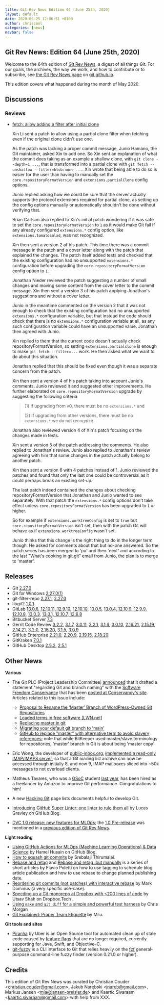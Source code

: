 ```yaml
---
title: Git Rev News Edition 64 (June 25th, 2020)
layout: default
date: 2020-06-25 12:06:51 +0100
author: chriscool
categories: [news]
navbar: false
---
```


## Git Rev News: Edition 64 (June 25th, 2020)

Welcome to the 64th edition of [Git Rev News](https://git.github.io/rev_news/rev_news/),
a digest of all things Git. For our goals, the archives, the way we work, and how to contribute or to
subscribe, see [the Git Rev News page](https://git.github.io/rev_news/rev_news/) on [git.github.io](http://git.github.io).

This edition covers what happened during the month of May 2020.

## Discussions

<!---
### General
-->

### Reviews

* [fetch: allow adding a filter after initial clone](https://lore.kernel.org/git/20200513200040.68968-1-delphij@google.com/)

  Xin Li sent a patch to allow using a partial clone filter when
  fetching even if the original clone didn't use one.

  As the patch was lacking a proper commit message, Junio Hamano, the
  Git maintainer, asked Xin to add one. So Xin sent an explanation of
  what the commit does taking as an example a shallow clone, with
  `git clone --depth=1 ...`, that is transformed into a partial clone
  with `git fetch --unshallow --filter=blob:none ...`. Xin wrote that
  being able to do so is easier for the user than having to manually
  set the `core.repositoryFormatVersion` and `extensions.partialClone`
  config options.

  Junio replied asking how we could be sure that the server actually
  supports the protocol extensions required for partial clone, as
  setting up the config options manually or automatically shouldn't be
  done without verifying that.

  Brian Carlson also replied to Xin's initial patch wondering if it
  was safe to set the `core.repositoryFormatVersion` to `1` as it would
  make Git fail if any already configured `extensions.*` config
  option, like `extensions.tomatoSalad`, was not recognized.

  Xin then sent a version 2 of his patch. This time there was a commit
  message in the patch and a cover letter along with the patch that
  explained the changes. The patch itself added tests and checked that
  the existing configuration had no unsupported `extensions.*`
  configuration before upgrading the `core.repositoryFormatVersion`
  config option to `1`.

  Jonathan Nieder reviewed the patch suggesting a number of small
  changes and moving some content from the cover letter to the commit
  message. Xin then sent a version 3 of his patch applying Jonathan's
  suggestions and without a cover letter.

  Junio in the meantime commented on the version 2 that it was not
  enough to check that the existing configuration had no unsupported
  `extensions.*` configuration variable, but that instead the code
  should check that there is no `extensions.*` configuration variable
  at all, as any such configuration variable could have an unsupported
  value. Jonathan then agreed with Junio.

  Xin replied to them that the current code doesn't actually check
  repositoryFormatVersion, so setting `extensions.partialclone` is
  enough to make `git fetch --filter=...` work. He then asked what we
  want to do about this situation.

  Jonathan replied that this should be fixed even though it was a
  separate concern from the patch.

  Xin then sent a version 4 of his patch taking into account Junio's
  comments. Junio reviewed it and suggested other improvements. He
  further elaborated on `core.repositoryFormatVersion` upgrade by
  suggesting the following criteria:

  > (1) if upgrading from v0, there must be no `extensions.*` and
  >
  > (2) if upgrading from other versions, there must be no
  >     `extensions.*` we do not recognize.

  Jonathan also reviewed version 4 of Xin's patch focusing on the
  changes made in tests.

  Xin sent a version 5 of the patch addressing the comments. He also
  replied to Jonathan's review. Junio also replied to Jonathan's
  review agreeing with him that some changes in the patch actually
  belong to another patch.

  Xin then sent a version 6 with 4 patches instead of 1. Junio
  reviewed the patches and found that only the last one could be
  controversial as it could perhaps break an existing set-up.

  The last patch indeed contained the changes about checking
  repositoryFormatVersion that Jonathan and Junio wanted to see
  separately. With that patch the `extensions.*` config options don't
  take effect unless `core.repositoryFormatVersion` has been upgraded
  to `1` or higher.

  So for example if `extensions.worktreeConfig` is set to `true` but
  `core.repositoryFormatVersion` isn't set, then with the patch Git
  will behave as if `extensions.worktreeConfig` wasn't set.

  Junio thinks that this change is the right thing to do in the longer
  term though. He asked for comments about that but no-one
  answered. So the patch series has been merged to 'pu' and then
  'next' and according to the last "What's cooking in git.git" email from Junio,
  the plan is to merge to 'master'.

<!---
### Support
-->

<!---
## Developer Spotlight:
-->

## Releases

+ Git [2.27.0](https://public-inbox.org/git/xmqqzh9mu4my.fsf@gitster.c.googlers.com/)
+ Git for Windows [2.27.0(1)](https://github.com/git-for-windows/git/releases/tag/v2.27.0.windows.1)
+ git-filter-repo [2.27.1](https://lore.kernel.org/git/CABPp-BFo=SRkMezdD_FvM92-bgdeBzfExpjtjYiEvg0UM1rWQQ@mail.gmail.com/),
[2.27.0](https://lore.kernel.org/git/CABPp-BF+xvzroi5QU8zPp-7KoSS16v1CsM43vWx1WO5NjyU0BQ@mail.gmail.com/)
+ libgit2 [1.0.1](https://github.com/libgit2/libgit2/releases/tag/v1.0.1)
+ GitLab [13.0.6, 12.10.11, 12.9.10](https://about.gitlab.com/releases/2020/06/10/critical-security-release-13-0-6-released/),
[12.10.10](https://about.gitlab.com/releases/2020/06/04/gitlab-12-10-10-released/),
[13.0.5](https://about.gitlab.com/releases/2020/06/04/gitlab-13-0-5-released/),
[13.0.4, 12.10.9, 12.9.9](https://about.gitlab.com/releases/2020/06/03/critical-security-release-13-0-4-released/),
[12.10.8](https://about.gitlab.com/releases/2020/05/29/gitlab-12-10-8-released/),
[13.0.3](https://about.gitlab.com/releases/2020/05/29/gitlab-13-0-3-released/),
[13.0.1, 12.10.7, 12.9.8](https://about.gitlab.com/releases/2020/05/27/security-release-13-0-1-released/)
+ Bitbucket Server [7.3](https://confluence.atlassian.com/bitbucketserver/bitbucket-server-release-notes-872139866.html)
+ Gerrit Code Review [3.2.2](https://www.gerritcodereview.com/3.2.html#322),
[3.1.7](https://www.gerritcodereview.com/3.1.html#317),
[3.0.11](https://www.gerritcodereview.com/3.0.html#3011),
[3.2.1](https://www.gerritcodereview.com/3.2.html#321),
[3.1.6](https://www.gerritcodereview.com/3.1.html#316),
[3.0.10](https://www.gerritcodereview.com/3.0.html#3010),
[2.16.21](https://www.gerritcodereview.com/2.16.html#21621),
[2.15.19](https://www.gerritcodereview.com/2.15.html#21519),
[2.14.21](https://www.gerritcodereview.com/2.14.html#21421),
[3.2.0](https://www.gerritcodereview.com/3.2.html),
[2.16.20](https://www.gerritcodereview.com/2.16.html#21620),
[3.1.5](https://www.gerritcodereview.com/3.1.html#315),
[3.0.9](https://www.gerritcodereview.com/3.0.html#309)
+ GitHub Enterprise [2.21.0](https://enterprise.github.com/releases/2.21.0/notes),
[2.20.9](https://enterprise.github.com/releases/2.20.9/notes),
[2.19.15](https://enterprise.github.com/releases/2.19.15/notes),
[2.18.20](https://enterprise.github.com/releases/2.18.20/notes)
+ GitKraken [7.0.1](https://support.gitkraken.com/release-notes/current)
+ GitHub Desktop [2.5.2](https://desktop.github.com/release-notes/),
[2.5.1](https://desktop.github.com/release-notes/)

## Other News

__Various__

* The Git PLC (Project Leadership Committee) [announced](https://lore.kernel.org/git/CAP8UFD1KfEps4hS8eadBK-E4e5WyWSh93XivRabZAVhiCuQimQ@mail.gmail.com/)
  that it drafted a statement "regarding Git and branch naming" with
  the [Software Freedom Conservancy](https://sfconservancy.org/) that
  has been [posted at Conservancy's site](https://sfconservancy.org/news/2020/jun/23/gitbranchname/).
  Articles related to this issue include:
    * [Proposal to Rename the ‘Master’ Branch of WordPress-Owned Git Repositories](https://wptavern.com/proposal-to-rename-the-master-branch-from-wordpress-owned-git-repositories)
    * [Loaded terms in free software [LWN.net]](https://lwn.net/Articles/823224/)
    * [Replacing master in git](https://dev.to/damcosset/replacing-master-in-git-2jim)
    * [Migrating your default git branch to 'main'](https://blog.b12.io/migrating-your-default-git-branch-to-main-a0fb706e3668)
    * [GitHub to replace "master" with alternative term to avoid slavery references](https://www.zdnet.com/article/github-to-replace-master-with-alternative-term-to-avoid-slavery-references/);
      note that while BitKeeper used master/slave terminology for repositories, 'master' branch in Git is about being 'master copy'

* Eric Wong, the developer of [public-inbox.org](https://public-inbox.org/README.html),
  [implemented a read-only IMAP/IMAPS server](https://lore.kernel.org/git/20200610184147.GA1887@dcvr/),
  so that a Git mailing list archive can now be accessed through
  initially 8, and now 9, IMAP mailboxes sliced into ~50k messages to
  not overload clients.

* Matheus Tavares, who was a [GSoC](https://summerofcode.withgoogle.com/)
  student [last year](https://matheustavares.gitlab.io/gsoc/), has been
  hired as a freelancer by Amazon to improve Git
  performance. Congratulations to him!

* A new [Hacking Git](https://git.github.io/Hacking-Git/) page lists
  documents helpful to develop Git.

* [Introducing GitHub Super Linter: one linter to rule them all](https://github.blog/2020-06-18-introducing-github-super-linter-one-linter-to-rule-them-all/) by Lucas Gravley on GitHub Blog.

* [DVC 1.0 release: new features for MLOps](https://dvc.org/blog/dvc-1-0-release); the
  [1.0 Pre-release](https://dvc.org/blog/dvc-3-years-and-1-0-release) was mentioned
  in a [previous edition of Git Rev News](https://git.github.io/rev_news/2020/05/28/edition-63/#other-news).


__Light reading__

* [Using GitHub Actions for MLOps (Machine Learning Operations) & Data Science](https://github.blog/2020-06-17-using-github-actions-for-mlops-data-science/) by Hamel Husain on GitHub Blog.
* [How to squash git commits](https://levelup.gitconnected.com/how-to-squash-git-commits-9a095c1bc1fc) by Srebalaji Thirumalai.
* [Rebase and retag](https://github.polettix.it/ETOOBUSY/2020/06/11/rebase-retag/) and [Rebase and retag, but manually](https://github.polettix.it/ETOOBUSY/2020/06/12/rebase-auto-retag/) is a series of short articles by Flavio Poletti on how to use tagging to schedule blog article publication and how to use rebase to change planned publishing date.
* [Reordering git commits (not patches) with interactive rebase](https://blog.plover.com/prog/git-reorder-3.html) by Mark Dominus (a very specific use-case).
* [Speeding up a Git monorepo at Dropbox with <200 lines of code](https://dropbox.tech/application/speeding-up-a-git-monorepo-at-dropbox-with--200-lines-of-code) by Utsav Shah on Dropbox.Tech .
* [Using `make` and `git diff` for a simple and powerful test harness](https://chrismorgan.info/blog/make-and-git-diff-test-harness/) by Chris Morgan
* [Git Explained: Proper Team Etiquette](https://dev.to/milu_franz/git-explained-proper-team-etiquette-1od) by Milu.


__Git tools and sites__

* [Piranha](https://github.com/uber/piranha/) by Uber is an Open Source tool for automated clean up of stale code caused by [feature flags](https://www.martinfowler.com/articles/feature-toggles.html) that are no longer required, currently supporting for Java, Swift, and Objective-C.
* [git-fuzzy](https://github.com/bigH/git-fuzzy) is a CLI interface to Git that relies heavily on the [fzf](https://github.com/junegunn/fzf) general-purpose command-line fuzzy finder (version 0.21.0 or higher).

## Credits

This edition of Git Rev News was curated by
Christian Couder &lt;<christian.couder@gmail.com>&gt;,
Jakub Narębski &lt;<jnareb@gmail.com>&gt;,
Markus Jansen &lt;<mja@jansen-preisler.de>&gt; and
Kaartic Sivaraam &lt;<kaartic.sivaraam@gmail.com>&gt;
with help from XXX.
